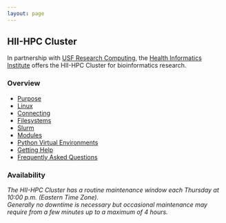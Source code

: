 ```yaml
---
layout: page
---
```


## HII-HPC Cluster

In partnership with [USF Research Computing](http://www.usf.edu/it/research-computing/), the [Health Informatics Institute](http://www.hii.usf.edu)
offers the HII-HPC Cluster for bioinformatics research.

### Overview

- [Purpose](hii-hpc/purpose.html)
- [Linux](hii-hpc/linux.html)
- [Connecting](hii-hpc/connect.html)
- [Filesystems](hii-hpc/filesystems.html)
- [Slurm](hii-hpc/slurm.html)
- [Modules](hii-hpc/modules.html)
- [Python Virtual Environments](hii-hpc/python-virtualenv.html)
- [Getting Help](hii-hpc/help.html)
- [Frequently Asked Questions](hii-hpc/faq.html)

### Availability

*The HII-HPC Cluster has a routine maintenance window each Thursday at 10:00 p.m. (Eastern Time Zone).<br/>
Generally no downtime is necessary but occasional maintenance may require from a few minutes up to a maximum of 4 hours.*

